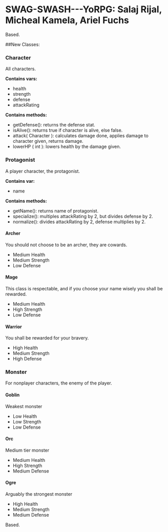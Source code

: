 # SWAG-SWASH---YoRPG: Salaj Rijal, Micheal Kamela, Ariel Fuchs
Based. 

##New Classes:

### Character
All characters. 

**Contains vars:**
* health
* strength
* defense
* attackRating

**Contains methods:**
* getDefense(): returns the defense stat.
* isAlive(): returns true if character is alive, else false.
* attack( Character ): calculates damage done, applies damage to character given, returns damage.
* lowerHP ( int ): lowers health by the damage given.


### Protagonist
A player character, the protagonist. 

**Contains var:**
* name

**Contains methods:**
* getName(): returns name of protagonist.
* specialize(): multiples attackRating by 2, but divides defense by 2.
* normalize(): divides attackRating by 2, defense multiplies by 2.


#### Archer
You should not choose to be an archer, they are cowards.
* Medium Health
* Medium Strength
* Low Defense

#### Mage
This class is respectable, and if you choose your name wisely you shall be rewarded.
* Medium Health
* High Strength
* Low Defense

#### Warrior
You shall be rewarded for your bravery.
* High Health
* Medium Strength
* High Defense

### Monster
For nonplayer characters, the enemy of the player.

#### Goblin
Weakest monster
* Low Health
* Low Strength
* Low Defense

#### Orc
Medium tier monster
* Medium Health
* High Strength
* Medium Defense

#### Ogre
Arguably the strongest monster
* High Health
* Medium Strength
* Medium Defense



Based. 


